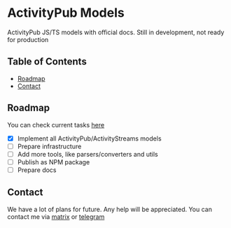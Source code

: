 # ActivityPub Models

ActivityPub JS/TS models with official docs. Still in development, not ready for production

## Table of Contents

<!-- - [About](#about) -->
<!-- - [Getting Started](#getting-started) -->
<!-- - [Docs](#Docs) -->
- [Roadmap](#roadmap)
- [Contact](#contact)
<!-- - [License](#license) -->


## Roadmap
You can check current tasks [here](https://github.com/orgs/activitypub-js/projects/1)

 - [x] Implement all ActivityPub/ActivityStreams models
 - [ ] Prepare infrastructure
 - [ ] Add more tools, like parsers/converters and utils
 - [ ] Publish as NPM package
 - [ ] Prepare docs

## Contact

We have a lot of plans for future. Any help will be appreciated. You can contact me via [matrix](https://matrix.to/#/@siranweb:matrix.org) or [telegram](https://t.me/KirillG_web) 
